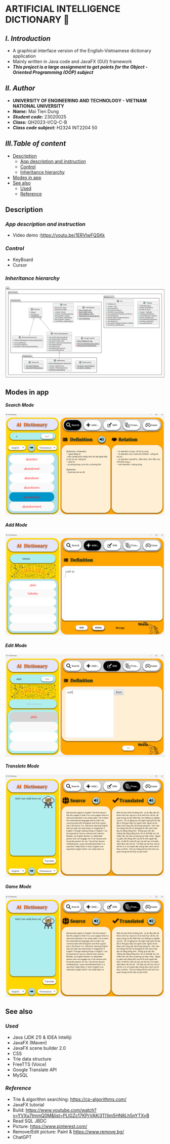 # **ARTIFICIAL INTELLIGENCE DICTIONARY 🧠**

## ***I. Introduction***

+ A graphical interface version of the English-Vietnamese dictionary application
+ Mainly written in Java code and JavaFX (GUI) framework
+ ***This project is a large assignment to get points for the Object - Oriented Programming (OOP) subject***

## ***II. Author***

+ **UNIVERSITY OF ENGINEERING AND TECHNOLOGY - VIETNAM NATIONAL UNIVERSITY**
+ ***Name:*** Mai Tien Dung
+ ***Student code:*** 23020025
+ ***Class:*** QH2023-I/CQ-C-B
+ ***Class code subject:*** H2324 INT2204 50

## ***III.Table of content***

- [Description](#description)
    * [App description and instruction](#app-description-and-instruction)
    * [Control](#control)
    * [Inheritance hierarchy](#inheritance-hierarchy)
- [Modes in app](#modes-in-app)
- [See also](#see-also)
  * [Used](#used)
  * [Reference](#Reference)

## **Description** 
### *App description and instruction* 

- Video demo :https://youtu.be/1ERVIwFQSKk
### *Control* 
- KeyBoard
- Cursor
### *Inheritance hierarchy*
![UML Diagram](UML.png)

## **Modes in app** 
#### *Search Mode*
![Search Mode](Mode/SearchMode.png)

#### *Add Mode*
![Add Mode](Mode/AddMode.png)

#### *Edit Mode*
![Edit Mode](Mode/EditMode.png)

#### *Translate Mode*
![Translate Mode](Mode/TranslateMode.png)

#### *Game Mode*
![Game Mode](Mode/TranslateMode.png)

## **See also** 
### *Used*
- Java (JDK 21) & IDEA Intelliji
- JavaFX (Maven)
- JavaFX scene builder 2.0
- CSS
- Trie data structure
- FreeTTS (Voice)
- Google Translate API
- MySQL
### *Reference*
- Trie & algorithm searching: https://cp-algorithms.com/
- JavaFX tutorial
- Build: https://www.youtube.com/watch?v=YVXu7tmmQ0M&list=PLlGZc17KPrVAKj3Tl1im5HN8Lh5nYTXyB
- Read SQL JBDC 
- Picture: https://www.pinterest.com/
- Remove/Edit picture: Paint & https://www.remove.bg/
- ChatGPT






    


